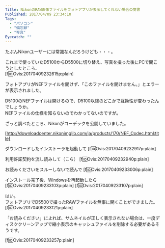 ```yaml
---
Title: NikonのRAW画像ファイルをフォトアプリが表示してくれない場合の覚書
Published: 2017/04/09 23:34:10
Tags:
  - "パソコン"
  - "備忘録"
  - "写真"
Eyecatch: ""
---
```

たぶんNikonユーザーには常識なんだろうけども・・・。  

これまで使っていたD5100からD5500に切り替え、写真を撮った後にPCで開こうとしたところ、  
[f:id:Ovis:20170409232615p:plain] 

フォトアプリがNEFファイルを開けず、「このファイルを開けません。」とエラーが表示されました。  

D5100のNEFファイルは開けるので、D5100以降のどこかで互換性が変わったんでしょうか。  
NEFファイルの仕様を知らないのでわかってないのですが。  

ざっと調べたところ、Nikonがコーデックを公開していました。  

[http://downloadcenter.nikonimglib.com/ja/products/170/NEF_Codec.html:title]

ダウンロードしたインストーラを起動して
[f:id:Ovis:20170409232917p:plain]

利用許諾契約を流し読みして（こら）
[f:id:Ovis:20170409232940p:plain]

お読みくださいをスルーしないで読んで
[f:id:Ovis:20170409233006p:plain]

インストール完了後、Windowsを再起動したら
[f:id:Ovis:20170409233103p:plain]
[f:id:Ovis:20170409233107p:plain]


はい。  
フォトアプリでD5500で撮ったRAWファイルを無事に開くことができました。  
[f:id:Ovis:20170409233121p:plain]

「お読みください」によれば、サムネイルが正しく表示されない場合は、一度ディスククリーンアップで縮小表示のキャッシュファイルを削除する必要があるそうです。  

[f:id:Ovis:20170409233257p:plain]

